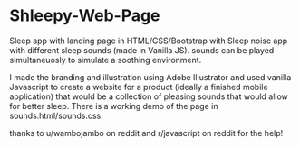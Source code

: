 # Shleepy-Web-Page
Sleep app with landing page in HTML/CSS/Bootstrap
with Sleep noise app with different sleep sounds (made in Vanilla JS). sounds can be played simultaneuosly to simulate a soothing environment. 

I made the branding and illustration using Adobe Illustrator and used vanilla Javascript to create a website for a product (ideally a finished mobile application) that would be a collection of pleasing sounds that would allow for better sleep. There is a working demo of the page in sounds.html/sounds.css. 

thanks to u/wambojambo on reddit and r/javascript on reddit for the help! 
